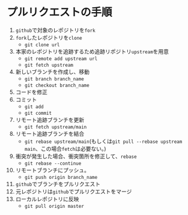 # プルリクエストの手順

1. `github`で対象のレポジトリを`fork`
2. `fork`したレポジトリを`clone`
    - `git clone url`
3. 本家のレポジトリを追跡するため追跡リポジトリ`upstream`を用意
    - `git remote add upstream url`
    - `git fetch upstream`
3. 新しいブランチを作成し、移動
    - `git branch branch_name`
    - `git checkout branch_name`
4. コードを修正
5. コミット
    - `git add`
    - `git commit`
6. リモート追跡ブランチを更新
    - `git fetch upstream/main`
7. リモート追跡ブランチを結合
    - `git rebase upstream/main`(もしくは`git pull --rebase upstream main`、この場合`fetch`は必要ない。)
8. 衝突が発生した場合、衝突箇所を修正して、`rebase`
    - `git rebase --continue`
9. リモートブランチにプッシュ。
    - `git push origin branch_name`
10. `github`でブランチをプルリクエスト
11. 元レポジトリは`github`でプルリクエストをマージ
12. ローカルレポジトリに反映
    - `git pull origin master`
